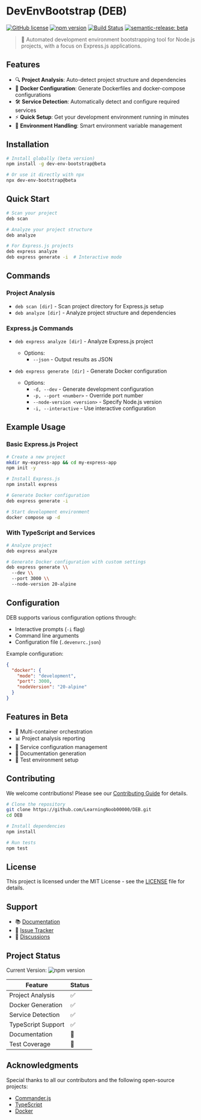 # DevEnvBootstrap (DEB)

[![GitHub license](https://img.shields.io/github/license/LearningNoob00000/DEB)](https://github.com/LearningNoob00000/DEB/blob/master/LICENSE)
[![npm version](https://img.shields.io/npm/v/dev-env-bootstrap.svg)](https://www.npmjs.com/package/dev-env-bootstrap)
[![Build Status](https://github.com/LearningNoob00000/DEB/workflows/CI/badge.svg)](https://github.com/LearningNoob00000/DEB/actions)
[![semantic-release: beta](https://img.shields.io/badge/semantic--release-beta-e10079?logo=semantic-release)](https://github.com/semantic-release/semantic-release)

> 🚀 Automated development environment bootstrapping tool for Node.js projects, with a focus on Express.js applications.

## Features

- 🔍 **Project Analysis**: Auto-detect project structure and dependencies
- 🐳 **Docker Configuration**: Generate Dockerfiles and docker-compose configurations
- 🛠️ **Service Detection**: Automatically detect and configure required services
- ⚡ **Quick Setup**: Get your development environment running in minutes
- 🔄 **Environment Handling**: Smart environment variable management

## Installation

```bash
# Install globally (beta version)
npm install -g dev-env-bootstrap@beta

# Or use it directly with npx
npx dev-env-bootstrap@beta
```

## Quick Start

```bash
# Scan your project
deb scan

# Analyze your project structure
deb analyze

# For Express.js projects
deb express analyze
deb express generate -i  # Interactive mode
```

## Commands

### Project Analysis
- `deb scan [dir]` - Scan project directory for Express.js setup
- `deb analyze [dir]` - Analyze project structure and dependencies

### Express.js Commands
- `deb express analyze [dir]` - Analyze Express.js project
  - Options:
    - `--json` - Output results as JSON

- `deb express generate [dir]` - Generate Docker configuration
  - Options:
    - `-d, --dev` - Generate development configuration
    - `-p, --port <number>` - Override port number
    - `--node-version <version>` - Specify Node.js version
    - `-i, --interactive` - Use interactive configuration

## Example Usage

### Basic Express.js Project

```bash
# Create a new project
mkdir my-express-app && cd my-express-app
npm init -y

# Install Express.js
npm install express

# Generate Docker configuration
deb express generate -i

# Start development environment
docker compose up -d
```

### With TypeScript and Services

```bash
# Analyze project
deb express analyze

# Generate Docker configuration with custom settings
deb express generate \\
  --dev \\
  --port 3000 \\
  --node-version 20-alpine
```

## Configuration

DEB supports various configuration options through:

- Interactive prompts (`-i` flag)
- Command line arguments
- Configuration file (`.devenvrc.json`)

Example configuration:
```json
{
  "docker": {
    "mode": "development",
    "port": 3000,
    "nodeVersion": "20-alpine"
  }
}
```

## Features in Beta

- 🔄 Multi-container orchestration
- 📊 Project analysis reporting
- 🔐 Service configuration management
- 📝 Documentation generation
- 🧪 Test environment setup

## Contributing

We welcome contributions! Please see our [Contributing Guide](CONTRIBUTING.md) for details.

```bash
# Clone the repository
git clone https://github.com/LearningNoob00000/DEB.git
cd DEB

# Install dependencies
npm install

# Run tests
npm test
```

## License

This project is licensed under the MIT License - see the [LICENSE](LICENSE) file for details.

## Support

- 📚 [Documentation](docs/)
- 🐛 [Issue Tracker](https://github.com/LearningNoob00000/DEB/issues)
- 💬 [Discussions](https://github.com/LearningNoob00000/DEB/discussions)

## Project Status

Current Version: ![npm version](https://img.shields.io/npm/v/dev-env-bootstrap/beta)

| Feature             | Status |
|--------------------|--------|
| Project Analysis   | ✅     |
| Docker Generation  | ✅     |
| Service Detection  | ✅     |
| TypeScript Support | ✅     |
| Documentation      | 🔄     |
| Test Coverage      | 🔄     |

## Acknowledgments

Special thanks to all our contributors and the following open-source projects:
- [Commander.js](https://github.com/tj/commander.js)
- [TypeScript](https://www.typescriptlang.org/)
- [Docker](https://www.docker.com/)

